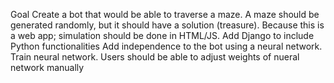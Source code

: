 Goal
Create a bot that would be able to traverse a maze. A maze should be generated randomly, but it should have a solution (treasure). Because this is a web app; simulation should be done in HTML/JS.
Add Django to include Python functionalities
Add independence to the bot using a neural network.
Train neural network.
Users should be able to adjust weights of nueral network manually